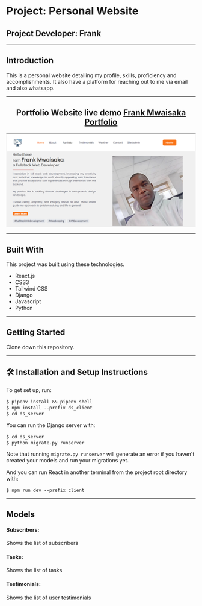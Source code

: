 # Project: Personal Website

## Project Developer: Frank

---

## Introduction 

This is a personal website detailing my profile, skills, proficiency and accomplishments. It also have a platform for reaching out to me via email and also whatsapp. 

---

<h2 align="center">
  Portfolio Website live demo
  <a href="https://frankm-me.onrender.com/" target="_blank">Frank Mwaisaka Portfolio</a>
</h2>
<div align="center">
  <img width="960" alt="image" src="./ds_client/src/components/Images/HomePageSnap.png">
</div>

---

## Built With

This project was built using these technologies.

- React.js
- CSS3
- Tailwind CSS
- Django
- Javascript
- Python

---

## Getting Started

Clone down this repository.

---

## 🛠 Installation and Setup Instructions

To get set up, run:

```console
$ pipenv install && pipenv shell
$ npm install --prefix ds_client
$ cd ds_server
```
You can run the Django server with:

```console
$ cd ds_server
$ python migrate.py runserver
```

Note that running `migrate.py runserver` will generate an error if you haven't created
your models and run your migrations yet.

And you can run React in another terminal from the project root directory with:

```console
$ npm run dev --prefix client
```
---
## Models
#### Subscribers: 
Shows the list of subscribers

#### Tasks: 
Shows the list of tasks

#### Testimonials: 
Shows the list of user testimonials




